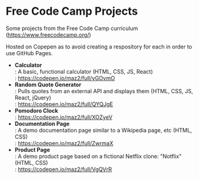 # Free Code Camp Projects
Some projects from the Free Code Camp curriculum (https://www.freecodecamp.org/)  

Hosted on Copepen as to avoid creating a respository for each in order to use GitHub Pages.  

* **Calculator**  
: A basic, functional calculator (HTML, CSS, JS, React)  
: https://codepen.io/maz2/full/yGOvmO      
* **Random Quote Generator**  
: Pulls quotes from an external API and displays them (HTML, CSS, JS, React, jQuery)  
: https://codepen.io/maz2/full/QYQJgE    
* **Pomodoro Clock**  
: https://codepen.io/maz2/full/XOZyeV   
* **Documentation Page**  
: A demo documentation page similar to a Wikipedia page, etc (HTML, CSS)  
: https://codepen.io/maz2/full/ZwrmaX   
* **Product Page**  
: A demo product page based on a fictional Netflix clone: "Notflix" (HTML, CSS)  
: https://codepen.io/maz2/full/VgQVrR  
